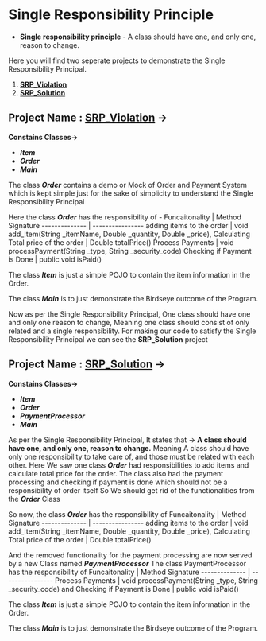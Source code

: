 # Single Responsibility Principle
* **Single responsibility principle** -  A class should have one, and only one, reason to change.

Here you will find two seperate projects to demonstrate the SIngle Responsibility Principal.
  1. **[SRP_Violation](https://github.com/strangerOfDarkness/SOLID_PRINCIPAL/tree/main/SingleResponsibilityPrincipal/SRP_Violation)** 
  2. **[SRP_Solution](https://github.com/strangerOfDarkness/SOLID_PRINCIPAL/tree/main/SingleResponsibilityPrincipal/SRP_Solution)**
  
## **Project Name : [SRP_Violation](https://github.com/strangerOfDarkness/SOLID_PRINCIPAL/tree/main/SingleResponsibilityPrincipal/SRP_Violation)** ->
**Constains Classes->** 
* **_Item_** 
* **_Order_**
* **_Main_**


The class **_Order_** contains a demo or Mock of Order and Payment System which is kept simple 
just for the sake of simplicity to understand the Single Responsibility Principal

Here the class **_Order_** has the responsibility of -
Funcaitonality | Method Signature
-------------- | ----------------
adding items to the order            | void add_Item(String _itemName, Double _quantity, Double _price),
Calculating Total price of the order | Double totalPrice()
Process Payments                     | void processPayment(String _type, String _security_code)
Checking if Payment is Done          | public void isPaid()


 The class **_Item_** is just a simple POJO to contain the item information in the Order. 
 
 
 The class **_Main_** is to just demonstrate the Birdseye outcome of the Program. 
 
 Now as per the Single Responsibility Principal, One class should have one and only one reason to change,
 Meaning one class should consist of only related and a single responsibility.
 For making our code to satisfy the Single Responsibility Principal we can see the **SRP_Solution** project

## **Project Name : [SRP_Solution](https://github.com/strangerOfDarkness/SOLID_PRINCIPAL/tree/main/SingleResponsibilityPrincipal/SRP_Solution)** ->
**Constains Classes->** 
* **_Item_**
* **_Order_**
* **_PaymentProcessor_** 
* **_Main_**

 As per the Single Responsibility Principal, It states that -> **A class should have one, and only one, reason to change.**
 Meaning A class should have only one responsibility to take care of, and those must be related with each other.
 Here We saw one class **_Order_** had responsibilities to add items and calculate total price for the order.
 The class also had the payment processing and checking if payment is done which should not be a responsibility of order itself
 So We should get rid of the functionalities from the **_Order_** Class


 So now, the class **_Order_** has the responsibility of
 Funcaitonality | Method Signature
-------------- | ----------------
adding items to the order            |  void add_Item(String _itemName, Double _quantity, Double _price),
Calculating Total price of the order | Double totalPrice()
 
And the removed functionality for the payment processing are now served by a new Class named  **_PaymentProcessor_**
The class PaymentProcessor has the responsibility of
 Funcaitonality | Method Signature
-------------- | ----------------
Process Payments                    | void processPayment(String _type, String _security_code)
and Checking if Payment is Done     | public void isPaid()

 
 The class **_Item_** is just a simple POJO to contain the item information in the Order. 

 The class **_Main_** is to just demonstrate the Birdseye outcome of the Program. 

